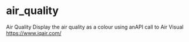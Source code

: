 # air_quality
Air Quality
Display the air quality as a colour using anAPI call to Air Visual https://www.iqair.com/
